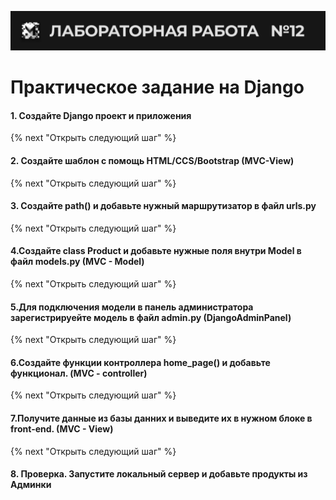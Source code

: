 ![alt MATE Programming Lab](https://github.com/MATE-Programming/Lab_logo/blob/main/lab_12.svg?raw=true)
# Практическое задание на Django

#### 1. Создайте Django проект и приложения


{% next "Открыть следующий шаг" %}
#### 2. Создайте шаблон с помощь HTML/CCS/Bootstrap (MVC-View)
                    
{% next "Открыть следующий шаг"  %}
#### 3. Cоздайте path() и добавьте нужный маршрутизатор в файл urls.py 

{% next "Открыть следующий шаг" %}
#### 4.Создайте class Product и добавьте нужные поля внутри Model в файл models.py (MVC - Model)

{% next "Открыть следующий шаг" %}
#### 5.Для подключения модели в панель администратора зарегистрируейте модель в файл admin.py (DjangoAdminPanel)

{% next "Открыть следующий шаг" %}
#### 6.Cоздайте функции контроллера home_page() и добавьте функционал. (MVC - controller)

{% next "Открыть следующий шаг" %}
#### 7.Получите данные из базы данних и выведите их в нужном блоке в front-end.  (MVC - View)


{% next "Открыть следующий шаг" %}
#### 8. Проверка. Запустите локальный сервер и добавьте продукты из Админки 




